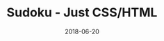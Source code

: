 ---
title: 'Sudoku - Just CSS/HTML'
description: 'Complete a sudoku puzzle without Javascript or server-side interaction.'
gametype: 'medium'
gameid: 29
date: 2018-06-20
tags: []
draft: false
type: 'games'
num19: [{'idx':1,'arr1':[1,2,3,4,5,6,7,8,9],'arr2':[1,2,3,4,5,6,7,8,9]},{'idx':2,'arr1':[1,2,3,4,5,6,7,8,9],'arr2':[1,2,3,4,5,6,7,8,9]},{'idx':3,'arr1':[1,2,3,4,5,6,7,8,9],'arr2':[1,2,3,4,5,6,7,8,9]},{'idx':4,'arr1':[1,2,3,4,5,6,7,8,9],'arr2':[1,2,3,4,5,6,7,8,9]},{'idx':5,'arr1':[1,2,3,4,5,6,7,8,9],'arr2':[1,2,3,4,5,6,7,8,9]},{'idx':6,'arr1':[1,2,3,4,5,6,7,8,9],'arr2':[1,2,3,4,5,6,7,8,9]},{'idx':7,'arr1':[1,2,3,4,5,6,7,8,9],'arr2':[1,2,3,4,5,6,7,8,9]},{'idx':8,'arr1':[1,2,3,4,5,6,7,8,9],'arr2':[1,2,3,4,5,6,7,8,9]},{'idx':9,'arr1':[1,2,3,4,5,6,7,8,9],'arr2':[1,2,3,4,5,6,7,8,9]}]
puzzle: [[0, 8, 0, 0, 1, 0, 0, 9, 0], [2, 0, 0, 9, 0, 7, 0, 0, 6], [9, 3, 0, 0, 0, 0, 0, 4, 7], [0, 0, 9, 0, 0, 0, 8, 0, 0], [0, 0, 0, 0, 0, 0, 0, 0, 0], [0, 2, 3, 8, 0, 5, 4, 6, 0], [0, 4, 0, 0, 8, 0, 0, 3, 0], [0, 0, 0, 5, 7, 3, 0, 0, 0], [0, 0, 0, 4, 0, 1, 0, 0, 0]]
layout: 'sudokucssstatic'
---